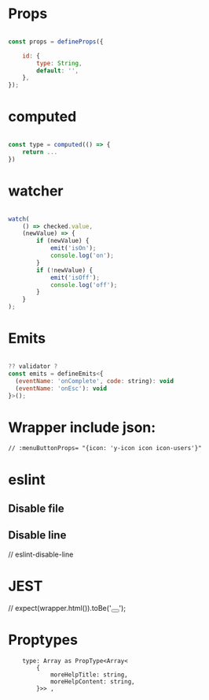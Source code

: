 # Props
```javascript

const props = defineProps({

    id: {
        type: String,
        default: '',
    },
});

```

# computed
```javascript

const type = computed(() => {
    return ...
})

```

# watcher
```javascript

watch(
    () => checked.value,
    (newValue) => {
        if (newValue) {
            emit('isOn');
            console.log('on');
        }
        if (!newValue) {
            emit('isOff');
            console.log('off');
        }
    }
);

```
# Emits

```javascript

?? validator ?
const emits = defineEmits<{
  (eventName: 'onComplete', code: string): void
  (eventName: 'onEsc'): void
}>();

```


# Wrapper include json:
    // :menuButtonProps= "{icon: 'y-icon icon icon-users'}"


# eslint
## Disable file
<!--eslint-disable-->

## Disable line
// eslint-disable-line


# JEST
// expect(wrapper.html()).toBe('<button class="p-button p-component p-button-danger" type="button"><span class=""></span></button>');


# Proptypes
        type: Array as PropType<Array<
            {
                moreHelpTitle: string,
                moreHelpContent: string,
            }>> ,

